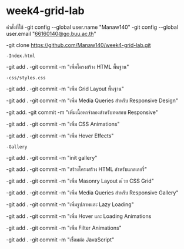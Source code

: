 # week4-grid-lab

คำสั่งที่ใช้ 
-git config --global user.name "Manaw140"
-git config --global user.email "66160140@go.buu.ac.th"

-git clone https://github.com/Manaw140/week4-grid-lab.git

    -Index.html
-git add .
-git commit -m "เพิ่มโครงสร้าง HTML พื้นฐาน"

    -css/styles.css
-git add .
-git commit -m  "เพิ่ม Grid Layout พื้นฐาน"

-git add .
-git commit -m "เพิ่ม Media Queries สําหรับ Responsive Design"

-git add.
-git commit -m "เพิ่มเนื้อหาจําลองสําหรับทดสอบ Responsive"

-git add .
-git commit -m "เพิ่ม CSS Animations"

-git add .
-git commit -m  "เพิ่ม Hover Effects"

    -Gallery

-git add .
-git commit -m "init gallery"

-git add .
-git commit -m "สร้างโครงสร้าง HTML สําหรับแกลเลอรี่"

-git add .
-git commit -m "เพิ่ม Masonry Layout ด ้วย CSS Grid"

-git add .
-git commit -m "เพิ่ม Media Queries สําหรับ Responsive Gallery"

-git add .
-git commit -m  "เพิ่มรูปภาพและ Lazy Loading"

-git add .
-git commit -m  "เพิ่ม Hover และ Loading Animations

-git add .
-git commit -m  "เพิ่ม Filter Animations"

-git add .
-git commit -m  "เชื่อมต่อ JavaScript"